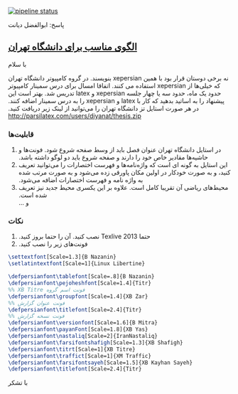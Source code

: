 [![pipeline status](https://gitlab.com/hadi_sfr/tehran-thesis-abolfazl-diyanat/badges/master/pipeline.svg)](https://gitlab.com/hadi_sfr/tehran-thesis-abolfazl-diyanat/commits/master)

‫پاسخ: ابوالفضل دیانت
## ‫[الگوی مناسب برای دانشگاه تهران](http://www.parsilatex.com/forum/SMF/index.php?topic=6023.msg30845#msg30845)

‫با سلام

‫نه برخی دوستان قرار بود با همین xepersian بنویسند. در گروه کامپیوتر دانشگاه تهران که خیلی‌ها از xepersian استفاده می کنند. اتفاقا امسال برای درس سمینار کامپیوتر حدود یک ماه، حدود سه یا چهار جلسه xepersian‌ و latex تدریس شد. بهتر است این پیشنهاد را به اساتید بدهید که کار با latex و xepersian‌ را به درس سمینار اضافه کنند.  
‫در هر صورت استایل تز دانشگاه تهران را می‌توانید از لینک زیر دریافت کنید.  
    <http://parsilatex.com/users/diyanat/thesis.zip>

### ‫قابلیت‌ها
1. ‫در استایل دانشگاه تهران عنوان فصل باید از وسط صفحه شروع شود. فونت‌ها و حاشیه‌ها مقادیر خاص خود را دارند و صفحه شروع باید دو لوگو داشته باشد.  
2. ‫این استایل به گونه ای است که واژه‌نامه‌ها و فهرست اختصارات را می‌توانید تعریف کنید، و به صورت خودکار در اولین مکان پاورقی زده می‌شود و به صورت مرتب شده به واژه نامه و فهرست اختصارات اضافه می‌شود.  
3. ‫محیط‌های ریاضی آن تقریبا کامل است. علاوه بر این یکسری محیط جدید نیز تعریف شده است.  
‫و ...

### ‫نکات
1. ‫حتما Texlive 2013 نصب کنید. آن را حتما بروز کنید.  
2. ‫فونت‌های زیر را نصب کنید.  

```tex
\settextfont[Scale=1.3]{B Nazanin}
\setlatintextfont[Scale=1]{Linux Libertine}

\defpersianfont\tablefont[Scale=.8]{B Nazanin}
\defpersianfont\pejoheshfont[Scale=1.4]{Titr}
%% ‫فونت اسم گروه XB Titre
\defpersianfont\groupfont[Scale=1.4]{XB Zar}
%% ‫فونت عنوان گزارش
\defpersianfont\titlefont[Scale=2.4]{Titr}
%% ‫فونت نسخه گزارش
\defpersianfont\versionfont[Scale=1.6]{B Mitra}
\defpersianfont\payanFont[Scale=1.8]{XB Yas}
\defpersianfont\nastaliq[Scale=2]{IranNastaliq}
\defpersianfont\farsifontshafigh[Scale=1.3]{XB Shafigh}
\defpersianfont\titrt[Scale=1]{XB Titre}
\defpersianfont\traffict[Scale=1]{XM Traffic}
\defpersianfont\farsifontsayeh[Scale=1.5]{XB Kayhan Sayeh}
\defpersianfont\titlefont[Scale=2.4]{Titr}
```

‫با تشکر